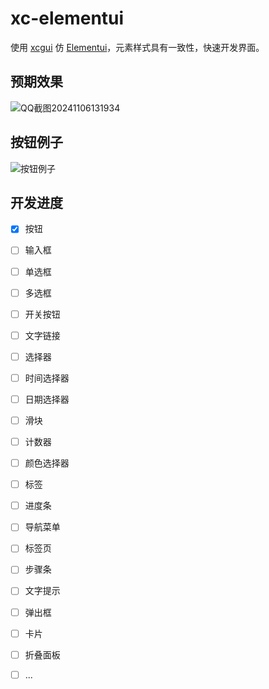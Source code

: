 # xc-elementui
使用 [xcgui](https://github.com/twgh/xcgui) 仿 [Elementui](https://element.eleme.cn/#/zh-CN/component/installation)，元素样式具有一致性，快速开发界面。

## 预期效果

![QQ截图20241106131934](https://github.com/user-attachments/assets/88fee58a-588c-46d1-8000-9d5eb388d2ef)

## 按钮例子

![按钮例子](https://github.com/user-attachments/assets/77ce30d5-64bf-4c3e-9b1f-a85941b46a3f)

## 开发进度

- [x] 按钮
- [ ] 输入框
- [ ] 单选框
- [ ] 多选框
- [ ] 开关按钮
- [ ] 文字链接
- [ ] 选择器
- [ ] 时间选择器
- [ ] 日期选择器
- [ ] 滑块
- [ ] 计数器
- [ ] 颜色选择器
- [ ] 标签
- [ ] 进度条
- [ ] 导航菜单
- [ ] 标签页
- [ ] 步骤条
- [ ] 文字提示
- [ ] 弹出框
- [ ] 卡片
- [ ] 折叠面板
- [ ] ...

